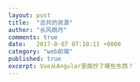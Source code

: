```yaml
---
layout: post
title:  "总共的资源"
author: "长风朗月"
comments: true
date:   2017-8-07 07:10:11 +0800
category: "web前端"
published: true
excerpt: Vue从Angular里面抄了哪些东西？
---
```

